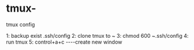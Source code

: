 # tmux-
tmux config

1: backup exist .ssh/config
2: clone tmux to ~
3: chmod 600 ~.ssh/config
4: run tmux
5: control+a+c ----create new window


